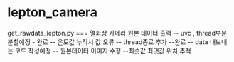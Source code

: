 # lepton_camera
get_rawdata_lepton.py === 열화상 카메라 원본 데이터 출력
-- uvc , thread부분 분할예정 - 완료
-- 온도값 누적시 값 오류
-- thread종료 추가 --완료
-- data 내보내는 코드 작성예정
-- 원본데이터 이미지 수정 
--최솟값 최댓값 위치 추적
